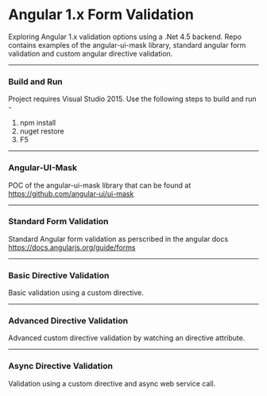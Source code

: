 # Angular 1.x Form Validation #
Exploring Angular 1.x validation options using a .Net 4.5 backend. Repo contains examples of the angular-ui-mask library, standard angular form validation and custom angular directive validation.

----

### Build and Run ###
Project requires Visual Studio 2015. Use the following steps to build and run -

1. npm install
2. nuget restore 
3. F5

----
### Angular-UI-Mask ###
POC of the angular-ui-mask library that can be found at https://github.com/angular-ui/ui-mask

----
### Standard Form Validation ###
Standard Angular form validation as perscribed in the angular docs https://docs.angularjs.org/guide/forms

----
### Basic Directive Validation ###
Basic validation using a custom directive.

----
### Advanced Directive Validation ###
Advanced custom directive validation by watching an directive attribute.

----
### Async Directive Validation ###
Validation using a custom directive and async web service call.
